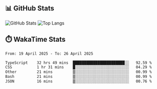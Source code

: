 ## 📊 GitHub Stats
![GitHub Stats](https://github-readme-stats.vercel.app/api?username=fe-brweb&show_icons=true&theme=shades-of-purple)
![Top Langs](https://github-readme-stats.vercel.app/api/top-langs/?username=fe-brweb&layout=compact&theme=shades-of-purple)

## ⏱️ WakaTime Stats
<!--START_SECTION:waka-->

```txt
From: 19 April 2025 - To: 26 April 2025

TypeScript    32 hrs 49 mins  ███████████████████████░░   92.59 %
CSS           1 hr 31 mins    █░░░░░░░░░░░░░░░░░░░░░░░░   04.29 %
Other         21 mins         ▒░░░░░░░░░░░░░░░░░░░░░░░░   00.99 %
Bash          21 mins         ▒░░░░░░░░░░░░░░░░░░░░░░░░   00.99 %
JSON          16 mins         ▒░░░░░░░░░░░░░░░░░░░░░░░░   00.76 %
```

<!--END_SECTION:waka-->
